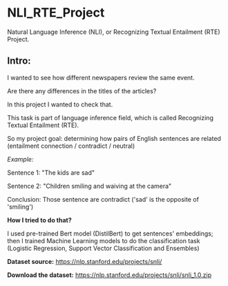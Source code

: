 # NLI_RTE_Project
Natural Language Inference (NLI), or Recognizing Textual Entailment (RTE) Project.

## Intro:
I wanted to see how different newspapers review the same event.

Are there any differences in the titles of the articles?

In this project I wanted to check that.

This task is part of language inference field, which is called Recognizing Textual Entailment (RTE).

So my project goal: determining how pairs of English sentences are related (entailment connection / contradict / neutral)

*Example:*

Sentence 1: "The kids are sad"

Sentence 2: "Children smiling and waiving at the camera"

Conclusion: Those sentence are contradict ('sad' is the opposite of 'smiling')

**How I tried to do that?**

I used pre-trained Bert model (DistilBert) to get sentences' embeddings; then I trained Machine Learning models to do the classification task (Logistic Regression, Support Vector Classification and Ensembles)

**Dataset source:**
https://nlp.stanford.edu/projects/snli/

**Download the dataset:**
https://nlp.stanford.edu/projects/snli/snli_1.0.zip
